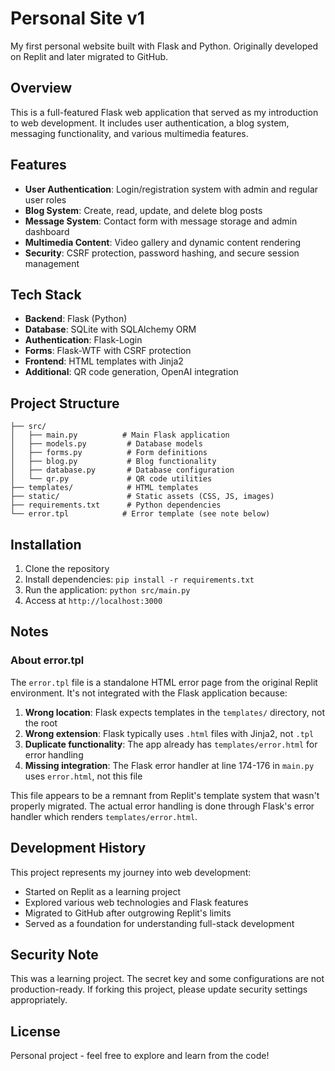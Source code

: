 # Personal Site v1

My first personal website built with Flask and Python. Originally developed on Replit and later migrated to GitHub.

## Overview

This is a full-featured Flask web application that served as my introduction to web development. It includes user authentication, a blog system, messaging functionality, and various multimedia features.

## Features

- **User Authentication**: Login/registration system with admin and regular user roles
- **Blog System**: Create, read, update, and delete blog posts
- **Message System**: Contact form with message storage and admin dashboard
- **Multimedia Content**: Video gallery and dynamic content rendering
- **Security**: CSRF protection, password hashing, and secure session management

## Tech Stack

- **Backend**: Flask (Python)
- **Database**: SQLite with SQLAlchemy ORM
- **Authentication**: Flask-Login
- **Forms**: Flask-WTF with CSRF protection
- **Frontend**: HTML templates with Jinja2
- **Additional**: QR code generation, OpenAI integration

## Project Structure

```
├── src/
│   ├── main.py          # Main Flask application
│   ├── models.py         # Database models
│   ├── forms.py          # Form definitions
│   ├── blog.py           # Blog functionality
│   ├── database.py       # Database configuration
│   └── qr.py             # QR code utilities
├── templates/            # HTML templates
├── static/               # Static assets (CSS, JS, images)
├── requirements.txt      # Python dependencies
└── error.tpl            # Error template (see note below)
```

## Installation

1. Clone the repository
2. Install dependencies: `pip install -r requirements.txt`
3. Run the application: `python src/main.py`
4. Access at `http://localhost:3000`

## Notes

### About error.tpl

The `error.tpl` file is a standalone HTML error page from the original Replit environment. It's not integrated with the Flask application because:

1. **Wrong location**: Flask expects templates in the `templates/` directory, not the root
2. **Wrong extension**: Flask typically uses `.html` files with Jinja2, not `.tpl` 
3. **Duplicate functionality**: The app already has `templates/error.html` for error handling
4. **Missing integration**: The Flask error handler at line 174-176 in `main.py` uses `error.html`, not this file

This file appears to be a remnant from Replit's template system that wasn't properly migrated. The actual error handling is done through Flask's error handler which renders `templates/error.html`.

## Development History

This project represents my journey into web development:
- Started on Replit as a learning project
- Explored various web technologies and Flask features
- Migrated to GitHub after outgrowing Replit's limits
- Served as a foundation for understanding full-stack development

## Security Note

This was a learning project. The secret key and some configurations are not production-ready. If forking this project, please update security settings appropriately.

## License

Personal project - feel free to explore and learn from the code!